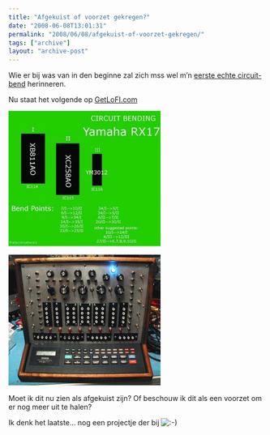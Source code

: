 ```yaml
---
title: "Afgekuist of voorzet gekregen?"
date: "2008-06-08T13:01:31"
permalink: "2008/06/08/afgekuist-of-voorzet-gekregen/"
tags: ["archive"]
layout: "archive-post"
---
```

Wie er bij was van in den beginne zal zich mss wel m’n [eerste echte circuit-bend](http://www.donebysimon.be/2006/05/06/yamaha-rx17-circuit-bend/ "http://www.donebysimon.be/2006/05/06/yamaha-rx17-circuit-bend/") herinneren.

Nu staat het volgende op [GetLoFI.com](http://www.getlofi.com/?p=1090 "http://www.getlofi.com/?p=1090")

[![](/images/blog/2008/06/ymh_rx17_circuitbending-1-300x267.jpg "ymh_rx17_circuitbending-1")](/images/blog/2008/06/ymh_rx17_circuitbending-1.jpg)

[![](/images/blog/2008/06/p1010007-300x258.jpg "RX17 bend")](/images/blog/2008/06/p1010007.jpg)

Moet ik dit nu zien als afgekuist zijn? Of beschouw ik dit als een voorzet om er nog meer uit te halen?

Ik denk het laatste… nog een projectje der bij ![:-)](http://www.donebysimon.be/blog/wp-includes/images/smilies/icon_smile.gif)
